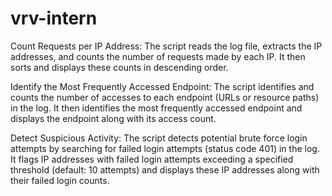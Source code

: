 # vrv-intern

Count Requests per IP Address: The script reads the log file, extracts the IP addresses, and counts the number of requests made by each IP. It then sorts and displays these counts in descending order.

Identify the Most Frequently Accessed Endpoint: The script identifies and counts the number of accesses to each endpoint (URLs or resource paths) in the log. It then identifies the most frequently accessed endpoint and displays the endpoint along with its access count.

Detect Suspicious Activity: The script detects potential brute force login attempts by searching for failed login attempts (status code 401) in the log. It flags IP addresses with failed login attempts exceeding a specified threshold (default: 10 attempts) and displays these IP addresses along with their failed login counts.
